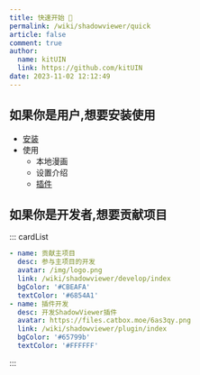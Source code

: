 ```yaml
---
title: 快速开始 🎈
permalink: /wiki/shadowviewer/quick
article: false
comment: true
author: 
  name: kitUIN
  link: https://github.com/kitUIN
date: 2023-11-02 12:12:49
---
```



## 如果你是用户,想要安装使用

- [安装](/wiki/shadowviewer/use/install/)
- 使用
  - 本地漫画
  - 设置介绍
  - [插件](/wiki/shadowviewer/use/plugin/)

## 如果你是开发者,想要贡献项目

::: cardList

```yaml
- name: 贡献主项目
  desc: 参与主项目的开发
  avatar: /img/logo.png
  link: /wiki/shadowviewer/develop/index
  bgColor: '#CBEAFA' 
  textColor: '#6854A1'
- name: 插件开发
  desc: 开发ShadowViewer插件
  avatar: https://files.catbox.moe/6as3qy.png
  link: /wiki/shadowviewer/plugin/index
  bgColor: '#65799b' 
  textColor: '#FFFFFF'
```

:::
